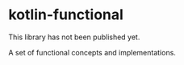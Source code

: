 # kotlin-functional

This library has not been published yet.

A set of functional concepts and implementations.

